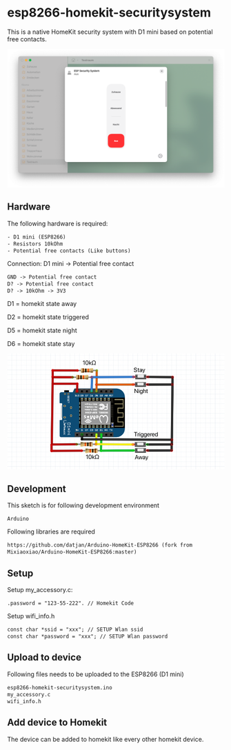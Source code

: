 # esp8266-homekit-securitysystem
This is a native HomeKit security system with D1 mini based on potential free contacts.

![alt text](https://github.com/datjan/esp8266-homekit-securitysystem/blob/main/homekit%20example.png?raw=true)


## Hardware
The following hardware is required:
```
- D1 mini (ESP8266)
- Resistors 10kOhm
- Potential free contacts (Like buttons)
```

Connection:
D1 mini -> Potential free contact
```
GND -> Potential free contact
D? -> Potential free contact
D? -> 10kOhm -> 3V3
```

D1 = homekit state away

D2 = homekit state triggered

D5 = homekit state night

D6 = homekit state stay


![alt text](https://github.com/datjan/esp8266-homekit-securitysystem/blob/main/connection%20schema.png?raw=true)

## Development
This sketch is for following development environment
```
Arduino
```

Following libraries are required
```
https://github.com/datjan/Arduino-HomeKit-ESP8266 (fork from Mixiaoxiao/Arduino-HomeKit-ESP8266:master)
```

## Setup
Setup my_accessory.c:
```
.password = "123-55-222". // Homekit Code
```

Setup wifi_info.h
```
const char *ssid = "xxx"; // SETUP Wlan ssid
const char *password = "xxx"; // SETUP Wlan password
```

## Upload to device
Following files needs to be uploaded to the ESP8266 (D1 mini)
```
esp8266-homekit-securitysystem.ino
my_accessory.c
wifi_info.h
```

## Add device to Homekit
The device can be added to homekit like every other homekit device.
